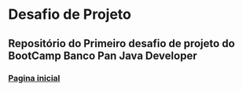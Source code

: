# Desafio de Projeto

## Repositório do Primeiro desafio de projeto do BootCamp Banco Pan Java Developer

### [Pagina inicial](https://eduschi.github.io/dio-desafio-github-primeiro-repositorio/)
